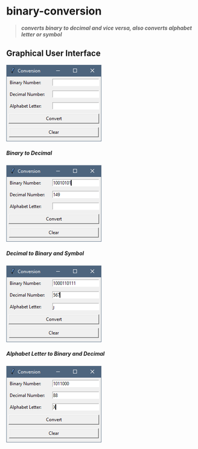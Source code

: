 # binary-conversion

> ***converts binary to decimal and vice versa, also converts alphabet letter or symbol***

## Graphical User Interface

![[Conversion_01]](https://github.com/amxrie/binary-conversion/blob/main/Conversion_01.png)

##### Binary to Decimal
![[Conversion_02.png]](https://github.com/amxrie/binary-conversion/blob/main/Conversion_02.png)
##### Decimal to Binary and Symbol
![[Conversion_03.png]](https://github.com/amxrie/binary-conversion/blob/main/Conversion_03.png)
#####  Alphabet Letter to Binary and Decimal
![[Conversion_04.png]](https://github.com/amxrie/binary-conversion/blob/main/Conversion_04.png)

